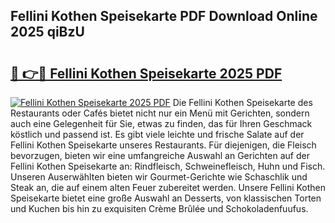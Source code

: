 ## Fellini Kothen Speisekarte PDF Download Online 2025 qiBzU

# <h2><a href="http://gcbnaw.nevu.top/?p=Fellini+Kothen+Speisekarte">🔗 👉🔴 Fellini Kothen Speisekarte 2025 PDF</a></h2>

[![Fellini Kothen Speisekarte 2025 PDF](https://i.imgur.com/dBaPXMq.png)](http://gcbnaw.nevu.top/?p=Fellini+Kothen+Speisekarte)
Die Fellini Kothen Speisekarte des Restaurants oder Cafés bietet nicht nur ein Menü mit Gerichten, sondern auch eine Gelegenheit für Sie, etwas zu finden, das für Ihren Geschmack köstlich und passend ist. Es gibt viele leichte und frische Salate auf der Fellini Kothen Speisekarte unseres Restaurants. Für diejenigen, die Fleisch bevorzugen, bieten wir eine umfangreiche Auswahl an Gerichten auf der Fellini Kothen Speisekarte an: Rindfleisch, Schweinefleisch, Huhn und Fisch. Unseren Auserwählten bieten wir Gourmet-Gerichte wie Schaschlik und Steak an, die auf einem alten Feuer zubereitet werden. Unsere Fellini Kothen Speisekarte bietet eine große Auswahl an Desserts, von klassischen Torten und Kuchen bis hin zu exquisiten Crème Brûlée und Schokoladenfuufus.
